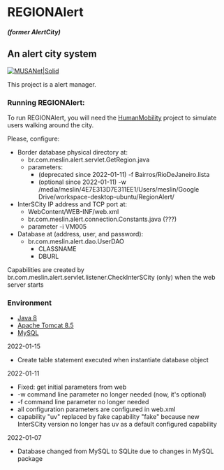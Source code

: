 # REGIONAlert
##### (former AlertCity)
## An alert city system

[![MUSANet|Solid](https://raw.githubusercontent.com/meslin8752/InterSCity-onibus/master/PoweredByMUSANet.png)](https://musanet.meslin.com.br/)

This project is a alert manager.


### Running REGIONAlert:

To run REGIONAlert, you will need the [HumanMobility](https://github.com/meslin8752/HumanMobility.git) project to simulate users walking around the city.

Please, configure:
* Border database physical directory at:
  * br.com.meslin.alert.servlet.GetRegion.java
  * parameters:
    * (deprecated since 2022-01-11) -f Bairros/RioDeJaneiro.lista
    * (optional since 2022-01-11) -w /media/meslin/4E7E313D7E311EE1/Users/meslin/Google Drive/workspace-desktop-ubuntu/RegionAlert/
* InterSCity IP address and TCP port at:
  * WebContent/WEB-INF/web.xml
  * br.com.meslin.alert.connection.Constants.java (???)
  * parameter -i VM005
* Database at (address, user, and password):
  * br.com.meslin.alert.dao.UserDAO
    * CLASSNAME
    * DBURL

Capabilities are created by br.com.meslin.alert.servlet.listener.CheckInterSCity (only) when the web server starts

### Environment
* [Java 8](https://www.java.com/en/download/)
* [Apache Tomcat 8.5](https://tomcat.apache.org/download-80.cgi)
* [MySQL](https://dev.mysql.com/downloads/)

2022-01-15
* Create table statement executed when instantiate database object

2022-01-11
* Fixed: get initial parameters from web
* -w command line parameter no longer needed (now, it's optional)
* -f command line parameter no longer needed
* all configuration parameters are configured in web.xml
* capability "uv" replaced by fake capability "fake" because new InterSCity version no longer has uv as a default configured capability

2022-01-07
* Database changed from MySQL to SQLite due to changes in MySQL package
